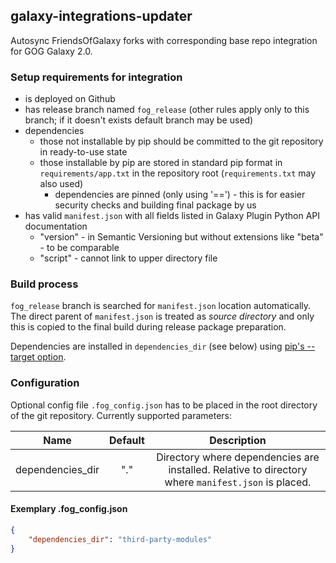 ## galaxy-integrations-updater

Autosync FriendsOfGalaxy forks with corresponding base repo integration for GOG Galaxy 2.0.


### Setup requirements for integration

- is deployed on Github
- has release branch named `fog_release` (other rules apply only to this branch; if it doesn't exists default branch may be used)
- dependencies
    - those not installable by pip should be committed to the git repository in ready-to-use state
    - those installable by pip are stored in standard pip format in `requirements/app.txt` in the repository root (`requirements.txt` may also used)
        - dependencies are pinned (only using '==') - this is for easier security checks and building final package by us
- has valid `manifest.json` with all fields listed in Galaxy Plugin Python API documentation
    - "version" - in Semantic Versioning but without extensions like "beta" - to be comparable
    - "script" - cannot link to upper directory file

### Build process

`fog_release` branch is searched for `manifest.json` location automatically. The direct parent of `manifest.json` is treated as *source directory* and only this is copied to the final build during release package preparation.

Dependencies are installed in `dependencies_dir` (see below) using [pip's --target option](https://pip.pypa.io/en/stable/reference/pip_install/#cmdoption-t).

### Configuration

Optional config file `.fog_config.json` has to be placed in the root directory of the git repository.
Currently supported parameters:

| Name             | Default       | Description |
| -------------    |:-------------:|:-------:|
| dependencies_dir | "."           | Directory where dependencies are installed. Relative to directory where `manifest.json` is placed. |


#### Exemplary .fog_config.json
```json
{
    "dependencies_dir": "third-party-modules"
}
```
